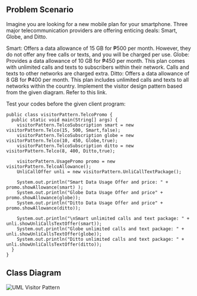 ## Problem Scenario

Imagine you are looking for a new mobile plan for your smartphone. Three major telecommunication providers are offering enticing deals: Smart, Globe, and Ditto.

Smart: Offers a data allowance of 15 GB for ₱500 per month. However, they do not offer any free calls or texts, and you will be charged per use.
Globe: Provides a data allowance of 10 GB for ₱450 per month. This plan comes with unlimited calls and texts to subscribers within their network. Calls and texts to other networks are charged extra.
Ditto: Offers a data allowance of 8 GB for ₱400 per month. This plan includes unlimited calls and texts to all networks within the country.
Implement the visitor design pattern based from the given diagram. Refer to this link.  

Test your codes before the given client program:

```
public class visitorPattern.TelcoPromo {
  public static void main(String[] args) {
    visitorPattern.TelcoSubscription smart = new visitorPattern.Telco(15, 500, Smart,false);
    visitorPattern.TelcoSubscription globe = new visitorPattern.Telco(10, 450, Globe,true);
    visitorPattern.TelcoSubscription ditto = new visitorPattern.Telco(8, 400, Ditto,true);

    visitorPattern.UsagePromo promo = new visitorPattern.TelcoAllowance();
    UnliCallOffer unli = new visitorPattern.UnliCallTextPackage();    

    System.out.println("Smart Data Usage Offer and price: " + promo.showAllowance(smart) );
    System.out.println("Globe Data Usage Offer and price" + promo.showAllowance(globe));
    System.out.println("Ditto Data Usage Offer and price" + promo.showAllowance(ditto));

    System.out.println("\nSmart unlimited calls and text package: " + unli.showUnliCallsTextOffer(smart));
    System.out.println("Globe unlimited calls and text package: " + unli.showUnliCallsTextOffer(globe));
    System.out.println("Ditto unlimited calls and text package: " + unli.showUnliCallsTextOffer(ditto));
  }
}
```

## Class Diagram
![UML Visitor Pattern](https://github.com/AeronRedCelajes/visitorPattern/assets/142370807/aed94ac1-0f77-4bb8-b0cd-5c0f4762e1db)
